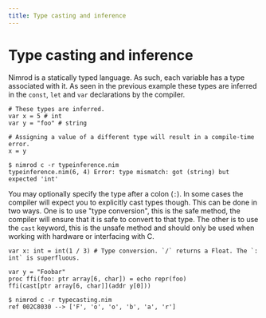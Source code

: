 ```yaml
---
title: Type casting and inference
---
```

# Type casting and inference

Nimrod is a statically typed language. As such, each variable has a type associated with it. As seen in the previous example these types are inferred in the `const`, `let` and `var` declarations by the compiler.

```nimrod
# These types are inferred.
var x = 5 # int
var y = "foo" # string

# Assigning a value of a different type will result in a compile-time error.
x = y
```

```console
$ nimrod c -r typeinference.nim
typeinference.nim(6, 4) Error: type mismatch: got (string) but expected 'int'
```

You may optionally specify the type after a colon (`:`). In some cases the compiler will expect you to explicitly cast types though. This can be done in two ways. One is to use "type conversion", this is the safe method, the compiler will ensure that it is safe to convert to that type. The other is to use the `cast` keyword, this is the unsafe method and should only be used when working with hardware or interfacing with C.

```nimrod
var x: int = int(1 / 3) # Type conversion. `/` returns a Float. The `: int` is superfluous.

var y = "Foobar"
proc ffi(foo: ptr array[6, char]) = echo repr(foo)
ffi(cast[ptr array[6, char]](addr y[0]))
```

```console
$ nimrod c -r typecasting.nim
ref 002C8030 --> ['F', 'o', 'o', 'b', 'a', 'r']
```
